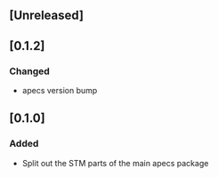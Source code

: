 ## [Unreleased]

## [0.1.2]
### Changed
- apecs version bump

## [0.1.0]
### Added
- Split out the STM parts of the main apecs package
